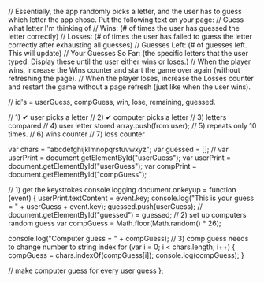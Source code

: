 // Essentially, the app randomly picks a letter, and the user has to guess which letter the app chose. Put the following text on your page:
// Guess what letter I'm thinking of
// Wins: (# of times the user has guessed the letter correctly)
// Losses: (# of times the user has failed to guess the letter correctly after exhausting all guesses)
// Guesses Left: (# of guesses left. This will update)
// Your Guesses So Far: (the specific letters that the user typed. Display these until the user either wins or loses.)
// When the player wins, increase the Wins counter and start the game over again (without refreshing the page).
// When the player loses, increase the Losses counter and restart the game without a page refresh (just like when the user wins).

// id's = userGuess, compGuess, win, lose, remaining, guessed.

// 1) ✔ user picks a letter
// 2) ✔ computer picks a letter
// 3) letters compared
// 4) user letter stored array.push(from user);
// 5) repeats only 10 times.
// 6) wins counter
// 7) loss counter

var chars = "abcdefghijklmnopqrstuvwxyz";
var guessed = [];
// var userPrint = document.getElementById("userGuess");
var userPrint = document.getElementById("userGuess");
var compPrint = document.getElementById("compGuess");

// 1) get the keystrokes console logging
document.onkeyup = function (event) {
userPrint.textContent = event.key;
console.log("This is your guess = " + userGuess + event.key);
guessed.push(userGuess);
// document.getElementById("guessed") = guessed;
// 2) set up computers random guess
var compGuess = Math.floor(Math.random() \* 26);

console.log("Computer guess = " + compGuess);
// 3) comp guess needs to change number to string index
for (var i = 0; i < chars.length; i++) {
compGuess = chars.indexOf(compGuess[i]);
console.log(compGuess);
}

// make computer guess for every user guess
};
